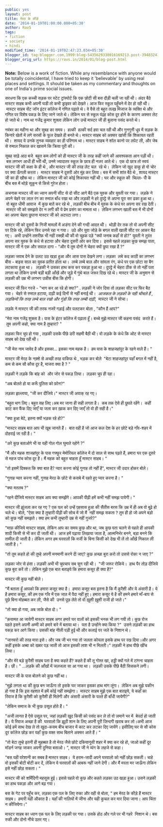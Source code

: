 ```yaml
---
public: yes
layout: post
title: मेरठ के कीड़े
date: '2014-01-19T01:00:00.000+05:30'
author: RavS
tags: 
- fiction 
- society 
- hindi
modified_time: '2014-01-19T02:47:23.034+05:30' 
blogger_id: tag:blogger.com,1999:blog-5435629330016169213.post-3948324109670201787 
blogger_orig_url: https://ravs.in/2014/01/blog-post.html
---
```


**Note:** Below is a work of fiction. While any resemblance with anyone would be totally coincidental, I have tried to keep it 'believable' by using real places and settings. It should be taken as my commentary and thoughts on one of India's prime social issues.  
  
सरधना कि एक कच्ची सड़क पर स्टेट ट्रांस्पोर्ट कि एक छोटी सी बस दौड़ी चली जा रही थी। अंदर बैठे मास्टर साहब कभी अपनी घडी तो कभी ड्राइवर को देखते। आज फिर स्कूल पहुँचने में देर हो रही थी।  मास्टर साहब सेंट जॉन इंटर कॉलेज में गणित पढ़ाते थे। वे वैसे तो बहुत तल्ख़ मिजाज के व्यक्ति थे और गणित पर विशेष पकड़ के लिए जाने जाते थे। लेकिन घर से स्कूल पंद्रह कोस दूर होने के कारण अक्सर लेट हो जाते थे। नाम था गजेंद्र कुमार शुक्ला लेकिन लोग उन्हें मास्टर जी ही बुलाना पसंद करते थे।  
  
नवंबर का महीना था और सुबह का समय।  हल्की  हल्की सर्द हवा चल रही थी और गुनगुनी धूप में सड़क के किनारे खेतों में लगे सरसों के फूल देखते ही बनते थे। मास्टर साहब को अक्सर खांसी कि शिकायत रहती थी।  शायद ये उनके तुनक व्यवहार का ही परिणाम था। मास्टर साहब ने शॉल कानो पर लपेट ली, और जेब से रुमाल निकाल कर खासने कि क्रिया पूरी की।  
  
सुबह साढ़े आठ बजे  बहुत कम लोगों को ही मास्टर जी के तरह कहीं जाने की आवश्यकता आन पड़ी थी।  बस लगभग आधी ही भरी थी, उनमे ज्यादातर स्कूल के छात्र ही नज़र आते थे।  एक दो छात्र तो स्वयं मास्टर जी की कक्षा के ही थे , और मास्टर जी की तरह लेट चल  रहे थे।  लेकिन जो खुद डाकू हो वो चोर पर क्या ऊँगली करता।  मास्टर साहब ने दूसरी ओर मुंह कर लिया। बस में सभी शांत बैठे थे , शायद मास्टर जी का ही खौफ था।  लेकिन मास्टर जी को कोई शिकायत नहीं थी। घर और स्कूल की  चिल्ल- पोँ के बीच बस में थोड़े सुकून से किसे गुरेज होता।  
  
अचनाक मास्टर जी का ध्यान अपनी सीट से दो सीट आगे बैठे एक युवक और युवती पर गया।  लड़के ने अपने चेहरे पर लाल रंग का रुमाल बाँध रखा था और लड़की ने हरे दुपट्टे से अपना पूरा सर ढका हुआ था।  वो बहुत धीमी आवाज  में कुछ बातें कर रहे थे , लड़की बीच बीच में युवक के कंधे पर अपना सर रख देती।  मास्टर जी को समझते देर न लगी की ये प्रेम प्रसंग का मामला था।  लेकिन लगभग खाली बस में भी दोनों का अपना चेहरा छुपाना मास्टर जी को अटपटा लगा।  
  
मास्टर जी को दूसरों के निजी मामलों में अडंगा देने की गन्दी आदत थी।  थोड़ी देर तक तो वो अपनी सीट पर टिके रहे, लेकिन फिर उनसे रहा न गया।  उठे और युवा जोड़े के बगल वाली खाली सीट पर आकर बैठ गए।  अभी उन्होंने तशरीफ़ भी नहीं रक्खी थी की वो चुहक पड़े "क्यों जनाब कहाँ से हो?" युवती ने तुरंत अपना सर युवक के कंधे से हटाया और चेहरा दूसरी ओर कर दिया।  इससे पहले लड़का कुछ समझ पाता, मास्टर जी ने एक और सवाल दागा - "और ये तुम दोनों ने चेहरा क्यों छुपा रखा है ?"  
  
लड़का जवाब देने के उलट उठ खड़ा हुआ और आस पास देखने लगा। लड़का  लबे कद काठी का लगभग बीस - बाइस साल का युवक प्रतीत होता था।  लम्बे लम्बे बाल और सांवला रंग, कंधे पर एक छोटा सा बैग लटकाया हुआ था।   लड़की ने उसका हाथ कस कर पकड़ा हुआ था। दुपट्टे में चेहरा ठीक से तो नहीं पता लगता था लेकिन उनमे बड़ी बड़ी आँखें और जूड़े में गुंथे बाल जरूर दिख रहे थे। मास्टर जी के अनुमान से लड़की की उम्र भी लगभग उन्नीस बीस कि होगी।  
  
मास्टर जी फिर गरजे - "भाग कर आ रहे हो क्या?" . लड़की ने जोर दिया तो लड़का सीट पर फिर बैठ गया।  चेहरे से रुमाल हटाया, दाढ़ी कई दिनों से नहीं बनाई थी।  _आजकल के लड़कों के यही चोंचले हैं , लड़कियों कि तरह लम्बे बाल रखो और गुंडों कि तरह लम्बी दाढ़ी_,  मास्टर जी ने सोचा।  
  
लड़के ने मास्टर जी की तरफ नजरें गड़ाई और पलटकर बोला , "कौन हैं आप?"  
  
"मेरा नाम गजेंद्र शुक्ला है। पास के इंटर कॉलेज में पढ़ाता हूँ। बच्चे मुझे मास्टर जी कहना पसंद  करते हैं।  तुम अपनी कहो, क्या नाम है तुम्हारा? "  
  
लड़का फिर चुप हो गया , लड़की उसके पीछे डरी सहमी बैठी थी। वो लड़के के कंधे कि ओट से मास्टर साहब को देख रही थी।  
  
"जी मेरा नाम जावेद है और इसका… इसका नाम महक है।  हम पास के शाहजहांपुर के रहने वाले हैं। "  
  
मास्टर जी मेरठ के नक़्शे से अच्छी तरह वाकिफ थे , भड़क कर बोले  "बेटा शाहजहांपुर यहाँ बगल में नहीं है, कम से कम सौ कौस दूर है, माजरा क्या है ? "  
  
लड़की ने लड़के कि बांह को  और जोर से पकड़ लिया।  लड़का चुप ही रहा।  
  
"अब बोलते हो या करूँ पुलिस को फ़ोन?"  
  
लड़का झल्लाया, "जी कर दीजिये।" मास्टर जी अवाक् रह गए।  
  
"बहुत भाग लिए। बहुत सह लिए।अब मर जाना ही सही लगता है।  कब तक ऐसे ही छुपते रहेंगे।  कहीं काट कर फैंक दिए जाएँ या जला कर ख़ाक कर दिए जाएँ तो वो ही सही है।"  
  
"क्या हुआ बेटे, इतना क्यों भड़क रहे हो?"  
  
"मास्टर साहब बात आप भी खूब जानते हैं।  बात वही है जो आज कल देश के हर छोटे बड़े गाँव-शहर में दोहराई जा रही है। "  
  
"अरे कुछ बताओगे भी या यही गोल गोल घुमाते रहोगे ?"  
  
"मैं और महक शाजहांपुर के पास गफ्फूर मेमोरियल कॉलेज में दो साल से साथ पढ़ते हैं, हमारा घर एक दूसरे से महज पांच कोस दूर है। मैं महक को बहुत चाहता हूँ मास्टर साहब। "  
  
"तो इसमें दिक्कत कि क्या बात है? प्यार करना कोई गुनाह तो नहीं है", मास्टर जी उदार होकर बोले।  
  
"गुनाह प्यार करना नहीं, गुनाह मेरठ के छोटे से कसबे में रहते हुए प्यार करना है। "  
  
"क्या मतलब ?"  
  
"रहने दीजिये मास्टर साहब आप क्या समझेंगे। आपकी पीढ़ी हमें कभी नहीं समझ पायेगी। "  
  
मास्टर जी झुंजला कर रह गए ? एक पल को उन्हें एहसास हुआ की सैंतीस बरस कि उम्र में ही अब वो बूढ़े हो चले थे। बोले, "ऐसा क्या है तुम्हारी पीढ़ी की सोच में जो मैं  नहीं समझ सकता ? तुम ही हो जो अपने बड़ो को कुछ नहीं समझते। क्या हम कभी तुम्हारी उम्र से नहीं गुजरे?"  
  
"माफ़ कीजिये मास्टर साहब, लेकिन आप का समय कुछ और था, जब कुछ पता चलने से पहले ही आपकी शादी किसी से भी कर दी जाती थी।  आज हमें पढ़ाया लिखाया जाता है, आत्मनिर्भर बनने, बड़ा बनने कि तामील दी जाती है। लेकिन अगर हम घरवालों कि मर्जी के बिना किसी को देख भी लें तो आँखें निकाल ली जाती है। "  
  
"तो तुम कहते हो की तुम्हे अपनी मनमानी करने दी जाए? कुछ अच्छा बुरा करो तो उससे रोका न जाए ?"  
  
लड़का जोर से हंसा। लड़की अभी भी चुपचाप सब सुन रही थी।  "जी जरूर रोकिये।  हाथ पैर तोड़ दीजिये कुछ बुरा करें तो। लेकिन मुझे एक बात बताइये कि हमारा कसूर ही क्या है?"  
  
मास्टर जी कुछ नहीं बोले।  
  
"मैं बताता हूँ आपको कि हमारा कसूर क्या है।  हमारा कसूर बस इतना है कि मैं कुरैशी और ये अंसारी है। ये है हमारा कसूर, की हम एक गाँव में एक जात में पैदा नहीं हुए। हमारा कसूर ये है की हमने हमारे माँ-बाप से पूछे बिना मोहब्बत कर ली, जैसे की  उनसे पूछ लेते तो वो ख़ुशी ख़ुशी राजी हो जाते।"  
  
"तो क्या हो गया, अब जाके बोल दो। "  
  
"क़यामत आ जायेगी मास्टर साहब अगर हमारे घर वालों को इसकी भनक भी लग गयी तो। कुछ रोज पहले इसने अपनी अम्मी को हमारे बारे में बताया था।  पता है उन्होंने क्या किया ?"  उसने लड़की का हाथ पकड़ कर आगे किया। उसकी बांह नीली पड़ी हुई थी और कलाई पर जले के निशान थे।  
  
"जानवरो की तरह मारा इसे। और जब जी भर गया तो जलता कोयला इसके हाथ पर रख दिया।और अगर कहीं इसके अब्बा को खबर पड़ जाती तो आज इसकी लाश भी न मिलती।" लड़की ने हाथ पीछे खींच लिया।  
  
"और मेरे बड़े कुरैशी साहब पता है क्या कहते हैं? कहते हैं की तू गोश्त खा, हड्डी क्यों गले में टांगना चाहता है। छी। " …लड़के की आँखों में जलजला सा आ गया था।  लड़की उसके पीछे बैठी सिसकने लगी।  
  
मास्टर जी के पास बोलने को कुछ नहीं था।  
  
"मुझे लगता था की कुछ बन जाऊँगा तो इसके घर जाकर इसका हाथ मांग लूंगा।  लेकिन अब मुझे यकीन हो गया है कि इस वहशत में हमें कोई नहीं समझेगा।  मास्टर साहब मुझे एक बात बातइये, ये कहाँ का रिवाज है कि कुरैशी को कुरैशी ही मिलेगी और अंसारी अंसारी के पल्ले ही बाँधी जायेगी?"  
  
"लेकिन समाज के भी कुछ उसूल होते हैं। "  
  
"अजी लानत है ऐसे उसूल पर, जहां लड़की खुद किसी को पसंद कर ले तो वो ज़माने भर में  बेपर्दा हो जाती है। ये रिवाज अच्छा है की  घरवालो कि झूठी शान के लिए अपनी पूरी ज़िन्दगी खराब कर लो।अभी आज कोई हमें साथ देख ले तो खुदा-कसम बीच बाजार में काट कर लटका दिए जायेंगे। इसीलिए घर से सौ कोस दूर कॉलेज छोड़ कर यहाँ कुछ वक्त साथ बिताने अक्सर आते हैं। "  
  
"तो बेटा तुम्हे इतनी ही मुहब्बत है तो मेरठ जैसे छोटे दकियानूसी शहर में क्या कर रहे हो, जाओ कहीं दूर मॉडर्न जगह जाकर अपनी दुनिया बसाओ। ", मास्टर जी ने व्यंग के लहजे से कहा।  
  
"बस यही परेशानी का सबब है मास्टर साहब।  ये हराम-जादी अपने घरवालो को नहीं छोड़ सकती। चाहे वो इसकी बोटी बोटी कर दें, लेकिन ये घरवालों की आबरू नहीं जाने देगी। और मैं मरता मर जाऊँगा लेकिन इसे नहीं छोड़ सकता। "  
  
मास्टर जी को शर्मिंदिगी महसूस हुई। इससे पहले वो कुछ और कहते लड़का उठ खड़ा हुआ। उसने लड़की का हाथ पकड़ा और आगे बढ़ गया।  
  
बस के गेट पर पहुँच कर, लड़का एक पल के लिए रुका और वही से बोला, " हम मेरठ के कीड़े हैं मास्टर साहब।  हमारी यही औकात है। यहाँ की नालियों में जीना और यही कुचल कर मार दिया जाना। आप चिंता न कीजियेगा।"  
  
मास्टर साहब का ध्यान एक पल के लिए लड़की पर गया। उसके होठ और गले पर भी गहरे  निशान थे। बस रुकी और दोनो नीचे उतर गए।  
  
##
